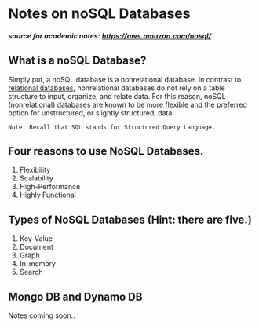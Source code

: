 # Notes on noSQL Databases
##### source for academic notes: https://aws.amazon.com/nosql/

## What is a noSQL Database?
Simply put, a noSQL database is a nonrelational database. In contrast to [relational databases](https://github.com/zthewriter/path_to_technical_writer/blob/master/databases_discovered/databases.md), nonrelational databases do not rely on a table structure to input, organize, and relate data. For this reason, noSQL (nonrelational) databases are known to be more flexible and the preferred option for unstructured, or slightly structured, data. 

```
Note: Recall that SQL stands for Structured Query Language.
```
## Four reasons to use NoSQL Databases.
1. Flexibility
2. Scalability
3. High-Performance
4. Highly Functional

## Types of NoSQL Databases (Hint: there are five.)

1. Key-Value
2. Document
3. Graph
4. In-memory
5. Search

## Mongo DB and Dynamo DB

Notes coming soon..
